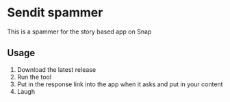 # Sendit spammer
This is a spammer for the story based app on Snap

## Usage
1. Download the latest release
2. Run the tool
3. Put in the response link into the app when it asks and put in your content
4. Laugh
